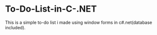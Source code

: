 # To-Do-List-in-C-.NET
This is a simple to-do list i made using window forms in c#.net(database included).
